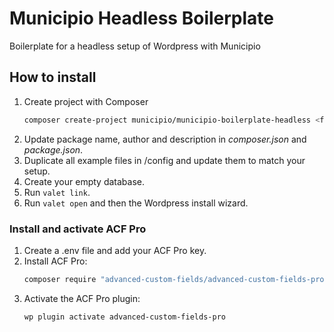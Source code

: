 # Municipio Headless Boilerplate

Boilerplate for a headless setup of Wordpress with Municipio

## How to install

1. Create project with Composer
   ```bash
   composer create-project municipio/municipio-boilerplate-headless <folder>
   ```
2. Update package name, author and description in _composer.json_ and
   _package.json_.
3. Duplicate all example files in /config and update them to match your setup.
4. Create your empty database.
5. Run `valet link`.
6. Run `valet open` and then the Wordpress install wizard.

### Install and activate ACF Pro

1. Create a .env file and add your ACF Pro key.
2. Install ACF Pro:
   ```bash
   composer require "advanced-custom-fields/advanced-custom-fields-pro":"*"
   ```
3. Activate the ACF Pro plugin:
   ```bash
   wp plugin activate advanced-custom-fields-pro
   ```
